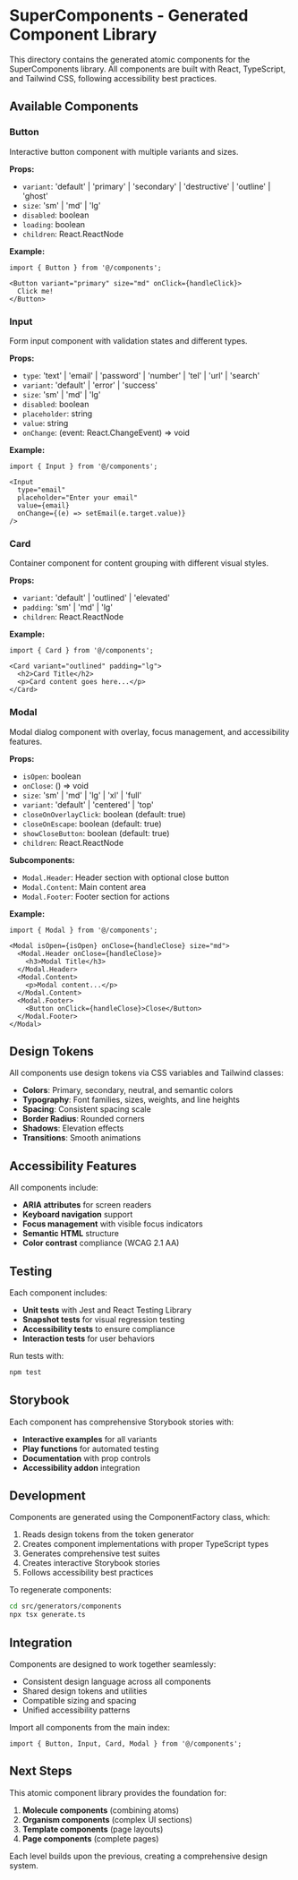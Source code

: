 # SuperComponents - Generated Component Library

This directory contains the generated atomic components for the SuperComponents library. All components are built with React, TypeScript, and Tailwind CSS, following accessibility best practices.

## Available Components

### Button
Interactive button component with multiple variants and sizes.

**Props:**
- `variant`: 'default' | 'primary' | 'secondary' | 'destructive' | 'outline' | 'ghost'
- `size`: 'sm' | 'md' | 'lg'
- `disabled`: boolean
- `loading`: boolean
- `children`: React.ReactNode

**Example:**
```tsx
import { Button } from '@/components';

<Button variant="primary" size="md" onClick={handleClick}>
  Click me!
</Button>
```

### Input
Form input component with validation states and different types.

**Props:**
- `type`: 'text' | 'email' | 'password' | 'number' | 'tel' | 'url' | 'search'
- `variant`: 'default' | 'error' | 'success'
- `size`: 'sm' | 'md' | 'lg'
- `disabled`: boolean
- `placeholder`: string
- `value`: string
- `onChange`: (event: React.ChangeEvent<HTMLInputElement>) => void

**Example:**
```tsx
import { Input } from '@/components';

<Input
  type="email"
  placeholder="Enter your email"
  value={email}
  onChange={(e) => setEmail(e.target.value)}
/>
```

### Card
Container component for content grouping with different visual styles.

**Props:**
- `variant`: 'default' | 'outlined' | 'elevated'
- `padding`: 'sm' | 'md' | 'lg'
- `children`: React.ReactNode

**Example:**
```tsx
import { Card } from '@/components';

<Card variant="outlined" padding="lg">
  <h2>Card Title</h2>
  <p>Card content goes here...</p>
</Card>
```

### Modal
Modal dialog component with overlay, focus management, and accessibility features.

**Props:**
- `isOpen`: boolean
- `onClose`: () => void
- `size`: 'sm' | 'md' | 'lg' | 'xl' | 'full'
- `variant`: 'default' | 'centered' | 'top'
- `closeOnOverlayClick`: boolean (default: true)
- `closeOnEscape`: boolean (default: true)
- `showCloseButton`: boolean (default: true)
- `children`: React.ReactNode

**Subcomponents:**
- `Modal.Header`: Header section with optional close button
- `Modal.Content`: Main content area
- `Modal.Footer`: Footer section for actions

**Example:**
```tsx
import { Modal } from '@/components';

<Modal isOpen={isOpen} onClose={handleClose} size="md">
  <Modal.Header onClose={handleClose}>
    <h3>Modal Title</h3>
  </Modal.Header>
  <Modal.Content>
    <p>Modal content...</p>
  </Modal.Content>
  <Modal.Footer>
    <Button onClick={handleClose}>Close</Button>
  </Modal.Footer>
</Modal>
```

## Design Tokens

All components use design tokens via CSS variables and Tailwind classes:

- **Colors**: Primary, secondary, neutral, and semantic colors
- **Typography**: Font families, sizes, weights, and line heights
- **Spacing**: Consistent spacing scale
- **Border Radius**: Rounded corners
- **Shadows**: Elevation effects
- **Transitions**: Smooth animations

## Accessibility Features

All components include:

- **ARIA attributes** for screen readers
- **Keyboard navigation** support
- **Focus management** with visible focus indicators
- **Semantic HTML** structure
- **Color contrast** compliance (WCAG 2.1 AA)

## Testing

Each component includes:

- **Unit tests** with Jest and React Testing Library
- **Snapshot tests** for visual regression testing
- **Accessibility tests** to ensure compliance
- **Interaction tests** for user behaviors

Run tests with:
```bash
npm test
```

## Storybook

Each component has comprehensive Storybook stories with:

- **Interactive examples** for all variants
- **Play functions** for automated testing
- **Documentation** with prop controls
- **Accessibility addon** integration

## Development

Components are generated using the ComponentFactory class, which:

1. Reads design tokens from the token generator
2. Creates component implementations with proper TypeScript types
3. Generates comprehensive test suites
4. Creates interactive Storybook stories
5. Follows accessibility best practices

To regenerate components:
```bash
cd src/generators/components
npx tsx generate.ts
```

## Integration

Components are designed to work together seamlessly:

- Consistent design language across all components
- Shared design tokens and utilities
- Compatible sizing and spacing
- Unified accessibility patterns

Import all components from the main index:
```tsx
import { Button, Input, Card, Modal } from '@/components';
```

## Next Steps

This atomic component library provides the foundation for:

1. **Molecule components** (combining atoms)
2. **Organism components** (complex UI sections)
3. **Template components** (page layouts)
4. **Page components** (complete pages)

Each level builds upon the previous, creating a comprehensive design system.
